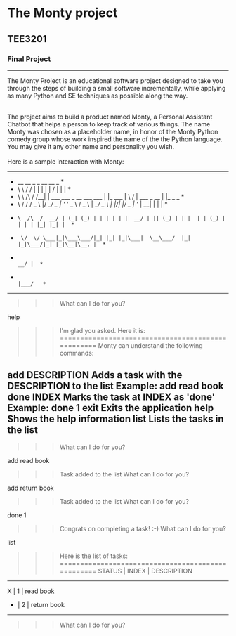 # The Monty project
## TEE3201
### Final Project

***

<p>The Monty Project is an educational software project designed to take you through the steps of building a small software incrementally, while applying as many Python and SE techniques as possible along the way.</p>
<br>
The project aims to build a product named Monty, a Personal Assistant Chatbot that helps a person to keep track of various things. The name Monty was chosen as a placeholder name, in honor of the Monty Python comedy group whose work inspired the name of the the Python language. You may give it any other name and personality you wish.<br>
<br>
Here is a sample interaction with Monty:</p>

  *******************************************************************************************
  *  __          __  _                            _          __  __             _           *
  *  \ \        / / | |                          | |        |  \/  |           | |          *
  *   \ \  /\  / /__| | ___ ___  _ __ ___   ___  | |_ ___   | \  / | ___  _ __ | |_ _   _   *
  *    \ \/  \/ / _ \ |/ __/ _ \| '_ ' _ \ / _ \ | __/ _ \  | |\/| |/ _ \| '_ \| __| | | |  *
  *     \  /\  /  __/ | (_| (_) | | | | | |  __/ | || (_) | | |  | | (_) | | | | |_| |_| |  *
  *      \/  \/ \___|_|\___\___/|_| |_| |_|\___|  \__\___/  |_|  |_|\___/|_| |_|\__|\__, |  *
  *                                                                                  __/ |  *
  *                                                                                 |___/   *
  *******************************************************************************************

  >>> What can I do for you?

  help
  >>> I'm glad you asked. Here it is:
  ==================================================
  Monty can understand the following commands:

  add DESCRIPTION
  Adds a task with the DESCRIPTION to the list
  Example: add read book
  done INDEX
  Marks the task at INDEX as 'done'
  Example: done 1
  exit
  Exits the application
  help
  Shows the help information
  list
  Lists the tasks in the list
  --------------------------------------------------

  >>> What can I do for you?

  add read book
  >>> Task added to the list
  >>> What can I do for you?

  add return book
  >>> Task added to the list
  >>> What can I do for you?

  done 1
  >>> Congrats on completing a task! :-)
  >>> What can I do for you?

  list
  >>> Here is the list of tasks:
  ==================================================
  STATUS | INDEX | DESCRIPTION                
  --------------------------------------------------
  X    |   1   | read book
  -    |   2   | return book
  --------------------------------------------------
  >>> What can I do for you?
